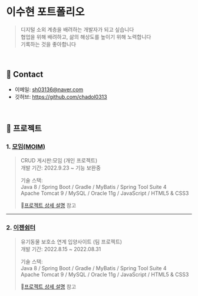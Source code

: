 # 이수현 포트폴리오
>디지털 소외 계층을 배려하는 개발자가 되고 싶습니다  
>협업을 위해 배려하고, 삶의 해상도를 높이기 위해 노력합니다  
>기록하는 것을 좋아합니다

</br>

## :pushpin: Contact
- 이메일: sh03136@naver.com
- 깃허브: https://github.com/chadol0313

</br>

## :pushpin: 프로젝트
### 1. [모임(MOIM)](https://github.com/chadol0313/archive)
>CRUD 게시판:모임 (개인 프로젝트)  
>개발 기간: 2022.9.23 ~ 기능 보완중 
>  
>기술 스택:  
>Java 8 / Spring Boot / Gradle / MyBatis / Spring Tool Suite 4  
>Apache Tomcat 9 / MySQL / Oracle 11g / JavaScript / HTML5 & CSS3
>  
>:link:[프로젝트 상세 설명](https://github.com/chadol0313/archive) 참고

---

### 2. [이젠쉼터](https://github.com/chadol0313/Ezen-Shelter)
>유기동물 보호소 연계 입양사이트  (팀 프로젝트)  
>개발 기간: 2022.8.15 ~ 2022.08.31  
>  
>기술 스택:  
>Java 8 / Spring Boot / Gradle / MyBatis / Spring Tool Suite 4  
>Apache Tomcat 9 / MySQL / Oracle 11g / JavaScript / HTML5 & CSS3
>  
>:link:[프로젝트 상세 설명](https://github.com/chadol0313/Ezen-Shelter) 참고

</br>
